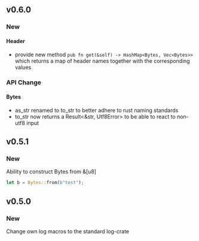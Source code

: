 
## v0.6.0
### New
#### Header
- provide new method ```pub fn get(&self) -> HashMap<Bytes, Vec<Bytes>>``` which returns a map of header names together with the corresponding values

### API Change
#### Bytes
- as_str renamed to to_str to better adhere to rust naming standards
- to_str now returns a Result<&str, Utf8Error> to be able to react to non-utf8 input

## v0.5.1
### New
Ability to construct Bytes from &[u8]
```rust
let b = Bytes::from(b"test");
```
## v0.5.0
### New
Change own log macros to the standard log-crate